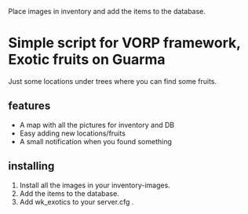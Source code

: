 Place images in inventory and add the items to the database.

# Simple script for VORP framework, Exotic fruits on Guarma

Just some locations under trees where you can find some fruits.


## features

- A map with all the pictures for inventory and DB
- Easy adding new locations/fruits
- A small notification when you found something

## installing

1. Install all the images in your inventory-images.
2. Add the items to the database.
3. Add wk_exotics to your server.cfg .

